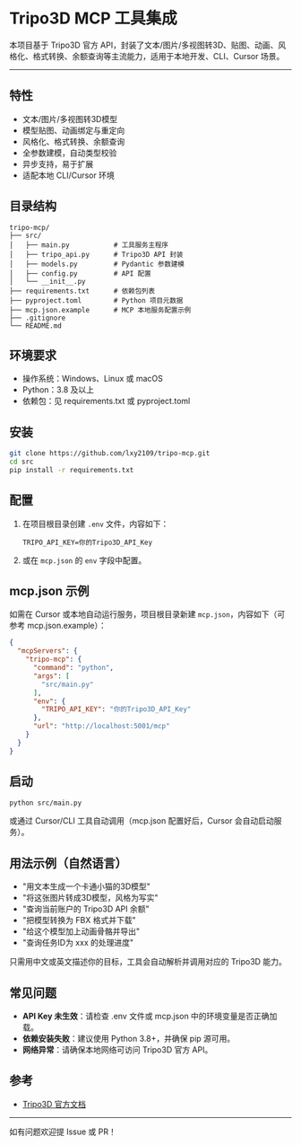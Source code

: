 # Tripo3D MCP 工具集成

本项目基于 Tripo3D 官方 API，封装了文本/图片/多视图转3D、贴图、动画、风格化、格式转换、余额查询等主流能力，适用于本地开发、CLI、Cursor 场景。

---

## 特性
- 文本/图片/多视图转3D模型
- 模型贴图、动画绑定与重定向
- 风格化、格式转换、余额查询
- 全参数建模，自动类型校验
- 异步支持，易于扩展
- 适配本地 CLI/Cursor 环境

## 目录结构
```
tripo-mcp/
├── src/
│   ├── main.py           # 工具服务主程序
│   ├── tripo_api.py      # Tripo3D API 封装
│   ├── models.py         # Pydantic 参数建模
│   ├── config.py         # API 配置
│   └── __init__.py
├── requirements.txt      # 依赖包列表
├── pyproject.toml        # Python 项目元数据
├── mcp.json.example      # MCP 本地服务配置示例
├── .gitignore
└── README.md
```

## 环境要求
- 操作系统：Windows、Linux 或 macOS
- Python：3.8 及以上
- 依赖包：见 requirements.txt 或 pyproject.toml

## 安装
```bash
git clone https://github.com/lxy2109/tripo-mcp.git
cd src
pip install -r requirements.txt
```

## 配置
1. 在项目根目录创建 `.env` 文件，内容如下：
   ```
   TRIPO_API_KEY=你的Tripo3D_API_Key
   ```
2. 或在 `mcp.json` 的 `env` 字段中配置。

## mcp.json 示例
如需在 Cursor 或本地自动运行服务，项目根目录新建 `mcp.json`，内容如下（可参考 mcp.json.example）：
```json
{
  "mcpServers": {
    "tripo-mcp": {
      "command": "python",
      "args": [
        "src/main.py"
      ],
      "env": {
        "TRIPO_API_KEY": "你的Tripo3D_API_Key"
      },
      "url": "http://localhost:5001/mcp"
    }
  }
}
```

## 启动
```bash
python src/main.py
```
或通过 Cursor/CLI 工具自动调用（mcp.json 配置好后，Cursor 会自动启动服务）。

## 用法示例（自然语言）
- "用文本生成一个卡通小猫的3D模型"
- "将这张图片转成3D模型，风格为写实"
- "查询当前账户的 Tripo3D API 余额"
- "把模型转换为 FBX 格式并下载"
- "给这个模型加上动画骨骼并导出"
- "查询任务ID为 xxx 的处理进度"

只需用中文或英文描述你的目标，工具会自动解析并调用对应的 Tripo3D 能力。

## 常见问题
- **API Key 未生效**：请检查 .env 文件或 mcp.json 中的环境变量是否正确加载。
- **依赖安装失败**：建议使用 Python 3.8+，并确保 pip 源可用。
- **网络异常**：请确保本地网络可访问 Tripo3D 官方 API。

## 参考
- [Tripo3D 官方文档](https://platform.tripo3d.ai/docs)

---

如有问题欢迎提 Issue 或 PR！ 